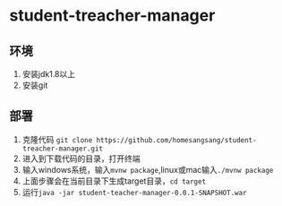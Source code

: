 # student-treacher-manager

## 环境
1. 安装jdk1.8以上
2. 安装git

## 部署
1. 克隆代码 `git clone https://github.com/homesangsang/student-treacher-manager.git`
2. 进入到下载代码的目录，打开终端
3. 输入windows系统，输入`mvnw package`,linux或mac输入`./mvnw package`
4. 上面步骤会在当前目录下生成target目录，`cd target`
5. 运行`java -jar student-teacher-manager-0.0.1-SNAPSHOT.war`
